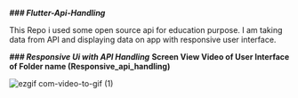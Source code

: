 **_### Flutter-Api-Handling_**

This Repo i used some open source api for education purpose.
I am taking data from API and displaying data on app with responsive user interface. 

**_### Responsive Ui with API Handling_**
**Screen View Video of  User Interface of Folder name (Responsive_api_handling)**

![ezgif com-video-to-gif (1)](https://user-images.githubusercontent.com/37224638/89892554-746c9e00-dbf4-11ea-953c-65b3efe52ada.gif)

